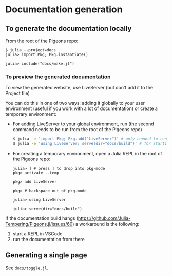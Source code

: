 # Documentation generation

## To generate the documentation locally

From the root of the Pigeons repo:

```julia-repl
$ julia --project=docs
julia> import Pkg; Pkg.instantiate()

julia> include("docs/make.jl")
```

### To preview the generated documentation

To view the generated website, use LiveServer (but don't add it to the Project file)

You can do this in one of two ways: adding it globally to your user environment
(useful if you work with a lot of documentation) or create a temporary environment:

- For adding LiveServer to your global environment, run (the second command
  needs to be run from the root of the Pigeons repo)

  ```sh
  $ julia -e 'import Pkg; Pkg.add("LiveServer")' # only needed to run once
  $ julia -e 'using LiveServer; serve(dir="docs/build")' # for starting the docs server
  ```

- For creating a temporary environment, open a Julia REPL in the root of the
  Pigeons repo:

  ```julia-repo
  julia> ] # press ] to drop into pkg-mode
  pkg> activate --temp

  pkg> add LiveServer

  pkg> # backspace out of pkg-mode

  julia> using LiveServer

  julia> serve(dir="docs/build")
  ```

If the documentation build hangs (https://github.com/Julia-Tempering/Pigeons.jl/issues/60)
a workaround is the following:

1. start a REPL in VSCode
2. run the documentation from there

## Generating a single page

See `docs/toggle.jl`.
